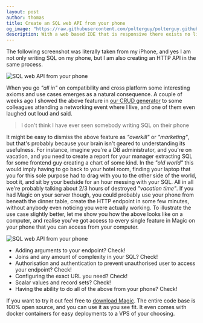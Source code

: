 ```yaml
---
layout: post
author: thomas
title: Create an SQL web API from your phone
og_image: "https://raw.githubusercontent.com/polterguy/polterguy.github.io/master/images/blogs/phone-sql-api.jpeg"
description: With a web based IDE that is responsive there exists no limits to what you can do, really
---
```


The following screenshot was literally taken from my iPhone, and yes I am not only writing SQL on my phone, but I am also creating an HTTP API in the same process.

![SQL web API from your phone](https://raw.githubusercontent.com/polterguy/polterguy.github.io/master/images/blogs/phone-sql-api.jpeg)

When you go _"all in"_ on compatibility and cross platform some interesting axioms and use cases emerges as a natural consequence. A couple of weeks ago I showed the above feature in [our CRUD generator](https://aista.com) to some colleagues attending a networking event where I live, and one of them even laughed out loud and said.

> I don't think I have ever seen somebody writing SQL on their phone

It might be easy to dismiss the above feature as _"overkill"_ or _"marketing"_, but that's probably because your brain isn't geared to understanding its usefulness. For instance, imagine you're a DB administrator, and you're on vacation, and you need to create a report for your manager extracting SQL for some frontend guy creating a chart of some kind. In the _"old world"_ this would imply having to go back to your hotel room, finding your laptop that you for this sole purpose had to drag with you to the other side of the world, boot it, and sit by your bedside for an hour messing with your SQL. All in all we're probably talking about 2/3 hours of destroyed _"vacation time"_. If you had Magic on your server though, you could probably use your phone from beneath the dinner table, create the HTTP endpoint in some few minutes, without anybody even noticing you were actually working. To illustrate the use case slightly better, let me show you how the above looks like on a computer, and realise you've got access to every single feature in Magic on your phone that you can access from your computer.

![SQL web API from your phone](https://raw.githubusercontent.com/polterguy/polterguy.github.io/master/images/blogs/count-actors-blog.jpg)

* Adding arguments to your endpoint? Check!
* Joins and any amount of complexity in your SQL? Check!
* Authorisation and authentication to prevent unauthorised user to access your endpoint? Check!
* Configuring the exact URL you need? Check!
* Scalar values and record sets? Check!
* Having the ability to do all of the above from your phone? Check!

If you want to try it out feel free to [download Magic](https://aista.com). The entire code base is 100% open source, and you can use it as you see fit. It even comes with docker containers for easy deployments to a VPS of your choosing.
